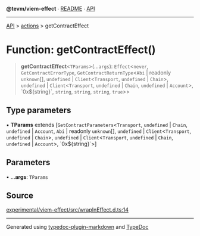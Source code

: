**@tevm/viem-effect** ∙ [README](../../README.md) ∙ [API](../../API.md)

***

[API](../../API.md) > [actions](../README.md) > getContractEffect

# Function: getContractEffect()

> **getContractEffect**\<`TParams`\>(...`args`): `Effect`\<`never`, `GetContractErrorType`, `GetContractReturnType`\<`Abi` \| readonly `unknown`[], `undefined` \| `Client`\<`Transport`, `undefined` \| `Chain`\>, `undefined` \| `Client`\<`Transport`, `undefined` \| `Chain`, `undefined` \| `Account`\>, \`0x${string}\`, `string`, `string`, `string`, `true`\>\>

## Type parameters

▪ **TParams** extends [`GetContractParameters`\<`Transport`, `undefined` \| `Chain`, `undefined` \| `Account`, `Abi` \| readonly `unknown`[], `undefined` \| `Client`\<`Transport`, `undefined` \| `Chain`\>, `undefined` \| `Client`\<`Transport`, `undefined` \| `Chain`, `undefined` \| `Account`\>, \`0x${string}\`\>]

## Parameters

▪ ...**args**: `TParams`

## Source

[experimental/viem-effect/src/wrapInEffect.d.ts:14](https://github.com/evmts/tevm-monorepo/blob/main/experimental/viem-effect/src/wrapInEffect.d.ts#L14)

***
Generated using [typedoc-plugin-markdown](https://www.npmjs.com/package/typedoc-plugin-markdown) and [TypeDoc](https://typedoc.org/)
